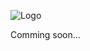 ![Logo](https://cdn.discordapp.com/attachments/863478988865142784/963557579299106826/Sans_titre-1.png)

Comming soon...
